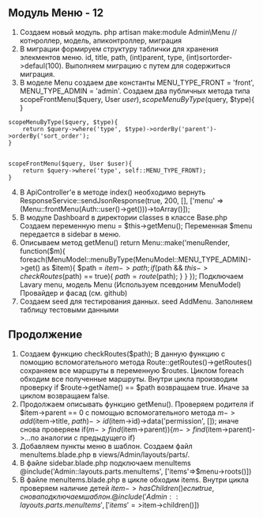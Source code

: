 ## Модуль Меню - 12

1. Создаем новый модуль. php artisan make:module Admin\Menu //котнроллер, модель, апиконтроллер, миграция
2. В миграции формируем структуру таблички для хранения элекментов меню. id, title, path, (int)parent, type, (int)sortorder->defaul(100). Выполняем миграцию с путем для содержиться миграция. 
3. В моделе Menu создаем две константы MENU_TYPE_FRONT = 'front',  MENU_TYPE_ADMIN = 'admin'. Создаем два публичных метода типа scopeFrontMenu($query, User $user){ }, scopeMenuByType($query, $type){ }
```
scopeMenuByType($query, $type){ 
    return $query->where('type', $type)->orderBy('parent')->orderBy('sort_order');
}


scopeFrontMenu($query, User $user){ 
    return $query->where('type', self::MENU_TYPE_FRONT);
}

```

4. В ApiController'e в методе index() необходимо вернуть ResponseService::sendJsonResponse(true, 200, [], ['menu' => (Menu::frontMenu(Auth::user()->get()))->toArray()]);
5. В модуле Dashboard в директории classes в классе Base.php Создаем переменную menu = $this->getMenu(); Переменная $menu передается в sidebar в меню. 
6. Описываем метод getMenu() return Menu::make('menuRender, function($m){
    foreach(MenuModel::menuByType(MenuModel::MENU_TYPE_ADMIN)->get() as $item){
        $path = $item->path;
        if($path && $this->checkRoutes($path) == true){
            $path = route($path);
        }
    }
});
Подключаем Lavary menu, модель Menu (Используем псевдоним MenuModel) Провайдер и фасад (см. github)
7. Создаем seed для тестирования данных. seed AddMenu. Заполняем таблицу тестовыми данными
## Продолжение
1. Создаем функцию checkRoutes($path); В данную функцию с помощию вспомогательного метода Route::getRoutes()->getRoutes() сохраняем все маршруты в переменную $routes. Циклом foreach обходим все полученные маршруты. Внутри цикла производим проверку if $route->getName() == $path возвращаем true. Иначе за циклом возвращаем false.
2. Продолжаем описывать функцию getMenu(). Проверяем родителя if $item->parent == 0 с помощью вспомогательного метода $m->add($item->title, $path)->id($item->id)->data('permission', []); иначе снова проверяем if($m->find($item->parent)){$m->find($item->parent)->...по аналогии с предыдущего if}
3. Добавляем пункты меню в шаблон. Создаем файл menuItems.blade.php в views/Admin/layouts/parts/.
4. В файле sidebar.blade.php подключаем menuItems @include('Admin::layouts.parts.menuItems', ['items'=>$menu->roots()]) 
5. В файле menuItems.blade.php в цикле обходим items. Внутри цикла проверяем наличие детей $item->hasChildren() если true,  снова подключаем шаблон. @include('Admin::layouts.parts.menuItems', ['items'=>$item->children()]) 
